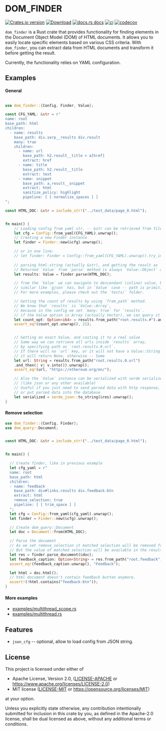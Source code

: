 
# DOM_FINDER

[![Crates.io version](https://img.shields.io/crates/v/dom_finder.svg?style=flat)](https://crates.io/crates/dom_finder)
[![Download](https://img.shields.io/crates/d/dom_finder.svg?style=flat)](https://crates.io/crates/dom_finder)
[![docs.rs docs](https://img.shields.io/badge/docs-latest-blue.svg?style=flat)](https://docs.rs/dom_finder)
[![ci](https://github.com/niklak/dom_finder/actions/workflows/rust.yml/badge.svg)](https://github.com/niklak/dom_finder/actions/workflows/rust.yml)
[![codecov](https://codecov.io/gh/niklak/dom_finder/graph/badge.svg?token=MFMJPTYVWT)](https://codecov.io/gh/niklak/dom_finder)

`dom_finder` is a Rust crate that provides functionality for finding elements in the Document Object Model (DOM) of HTML documents. 
It allows you to easily locate specific elements based on various CSS criteria. 
With `dom_finder`, you can extract data from HTML documents and transform it before getting the result.

Currently, the functionality relies on YAML configuration.


## Examples

#### General

```rust

use dom_finder::{Config, Finder, Value};

const CFG_YAML: &str = r"
name: root
base_path: html
children:
  - name: results
    base_path: div.serp__results div.result
    many: true
    children:
      - name: url
        base_path: h2.result__title > a[href]
        extract: href
      - name: title
        base_path: h2.result__title
        extract: text
      - name: snippet
        base_path: a.result__snippet
        extract: html
        sanitize_policy: highlight
        pipeline: [ [ normalize_spaces ] ]
";

const HTML_DOC: &str = include_str!("../test_data/page_0.html");


fn main() {
    // Loading config from yaml str, -- &str can be retrieved from file or buffer,
    let cfg = Config::from_yaml(CFG_YAML).unwrap();
    // Creating a new Finder instance
    let finder = Finder::new(&cfg).unwrap();

    // or in one line:
    // let finder: Finder = Config::from_yaml(CFG_YAML).unwrap().try_into().unwrap();
    
    // parsing html-string (actually &str), and getting the result as `Value`.
    // Returned `Value` from `parse` method is always `Value::Object` and it has only one key (String).
    let results: Value = finder.parse(HTML_DOC);

    // from the `Value` we can navigate to descendant (inline) value, by path,
    // similar like `gjson` has, but in `Value` case -- path is primitive.
    // For more examples, please check out the `tests/` folder.

    // Getting the count of results by using `from_path` method.
    // We know that `results` is `Value::Array`, 
    // because in the config we set `many: true` for `results`.
    // if the Value option is Array (actually Vector), we can query it by: # or a (positive) number.
    let count_opt: Option<i64> = results.from_path("root.results.#").and_then(|v| v.into());
    assert_eq!(count_opt.unwrap(), 21);


    // Getting an exact Value, and casting it to a real value
    // Same way we can retrieve all urls inside `results` array, 
    // by specifying path as `root.results.#.url`.
    // If there will no `url` key, or it will not have a Value::String type, 
    // it will return None, otherwise -- Some
    let url: String = results.from_path("root.results.0.url")
    .and_then(| v| v.into()).unwrap();
    assert_eq!(url, "https://ethereum.org/en/");

    // Also the `Value` instance can be serialized with serde serializer 
    // (like json or any other available)
    // Useful if you just need to send parsed data with http response, 
    // or put parsed data into the database
    let serialized = serde_json::to_string(&res).unwrap();
}
```

#### Remove selection

```rust
use dom_finder::{Config, Finder};
use dom_query::Document;


const HTML_DOC: &str = include_str!("../test_data/page_0.html");


fn main() {

  // Create finder, like in previous example
  let cfg_yaml = r"
  name: root
  base_path: html
  children:
  - name: feedback
    base_path: div#links.results div.feedback-btn
    extract: html
    remove_selection: true
    pipeline: [ [ trim_space ] ]
  ";
  let cfg = Config::from_yaml(cfg_yaml).unwrap();
  let finder = Finder::new(&cfg).unwrap();

  // Create dom_query::Document
  let doc = Document::from(HTML_DOC);

  // Parse the document
  // As we set remove_selection it matched selection will be removed from the document.
  // But the value of matched selection will be available in the result
  let res = finder.parse_document(&doc);
  let feedback_caption: Option<String> = res.from_path("root.feedback").and_then(|v| v.into());
  assert_eq!(feedback_caption.unwrap(), "Feedback");

  let html = doc.html();
  // html document doesn't contain feedback button anymore. 
  assert!(!html.contains("feedback-btn"));
}

```

#### More examples

- [examples/multithread_scope.rs](./examples/multithread_scope.rs)
- [examples/multithread.rs](./examples/multithread.rs)
 

## Features

- `json_cfg` -- optional, allow to load config from JSON string.

## License

This project is licensed under either of

 * Apache License, Version 2.0, ([LICENSE-APACHE](LICENSE-APACHE) or
   https://www.apache.org/licenses/LICENSE-2.0)
 * MIT license ([LICENSE-MIT](LICENSE-MIT) or
   https://opensource.org/licenses/MIT)

at your option.

 Unless you explicitly state otherwise, any contribution intentionally submitted for inclusion in this crate by you, as defined in the Apache-2.0 license, shall be dual licensed as above, without any additional terms or conditions.